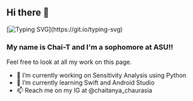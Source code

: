## Hi there 👋


[![Typing SVG](https://readme-typing-svg.herokuapp.com?font=Fira+Code&pause=1000&width=435&lines=Namaste!)](https://git.io/typing-svg)

### My name is Chai-T and I'm a sophomore at ASU!!

Feel free to look at all my work on this page. 

- 🔭 I’m currently working on Sensitivity Analysis using Python
- 🌱 I’m currently learning Swift and Android Studio
- 📫 Reach me on my IG at @chaitanya_chaurasia
